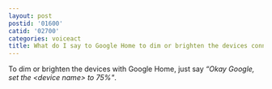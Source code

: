 ```yaml
---
layout: post
postid: '01600'
catid: '02700'
categories: voiceact
title: What do I say to Google Home to dim or brighten the devices connected to B.One Hub?
---
```


To dim or brighten the devices with Google Home, just say *“Okay Google, set the \<device name\> to 75%"*. 